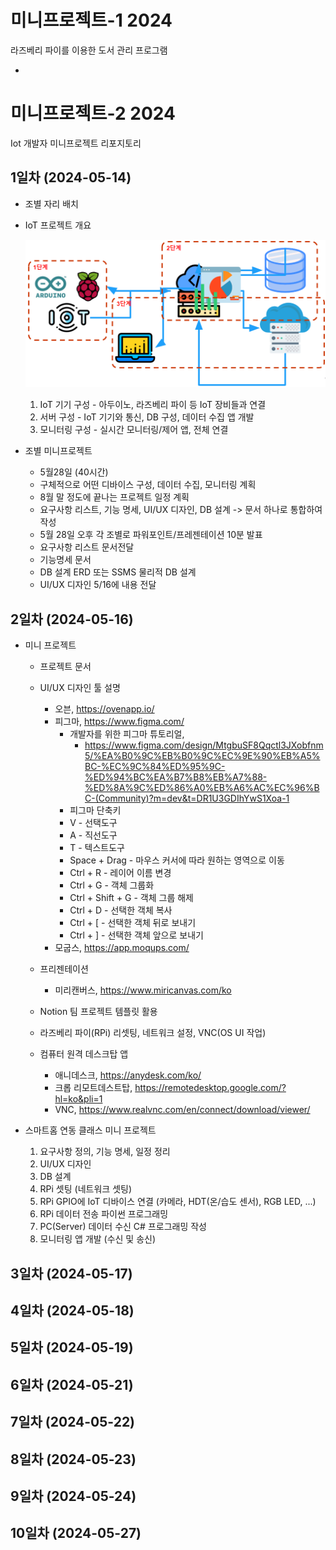 # 미니프로젝트-1 2024
라즈베리 파이를 이용한 도서 관리 프로그램

- 








# 미니프로젝트-2 2024
Iot 개발자 미니프로젝트 리포지토리

## 1일차 (2024-05-14)
- 조별 자리 배치
- IoT 프로젝트 개요

    ![IoT 프로젝트](https://raw.githubusercontent.com/c9yu/miniprojects-2024/main/imgs/pr001.png)
    1. IoT 기기 구성 - 아두이노, 라즈베리 파이 등 IoT 장비들과 연결
    2. 서버 구성 - IoT 기기와 통신, DB 구성, 데이터 수집 앱 개발
    3. 모니터링 구성 - 실시간 모니터링/제어 앱, 전체 연결

- 조별 미니프로젝트
    - 5월28일 (40시간)
    - 구체적으로 어떤 디바이스 구성, 데이터 수집, 모니터링 계획
    - 8월 말 정도에 끝나는 프로젝트 일정 계획
    - 요구사항 리스트, 기능 명세, UI/UX 디자인, DB 설계 -> 문서 하나로 통합하여 작성
    - 5월 28일 오후 각 조별로 파워포인트/프레젠테이션 10분 발표
    - 요구사항 리스트 문서전달
    - 기능명세 문서
    - DB 설계 ERD 또는 SSMS 물리적 DB 설계
    - UI/UX 디자인 5/16에 내용 전달


## 2일차 (2024-05-16)
- 미니 프로젝트
    - 프로젝트 문서
    - UI/UX 디자인 툴 설명
        - 오븐, https://ovenapp.io/ 
        - 피그마, https://www.figma.com/
            - 개발자를 위한 피그마 튜토리얼, 
                - https://www.figma.com/design/MtgbuSF8Qqctl3JXobfnm5/%EA%B0%9C%EB%B0%9C%EC%9E%90%EB%A5%BC-%EC%9C%84%ED%95%9C-%ED%94%BC%EA%B7%B8%EB%A7%88-%ED%8A%9C%ED%86%A0%EB%A6%AC%EC%96%BC-(Community)?m=dev&t=DR1U3GDIhYwS1Xoa-1
            - 피그마 단축키
            - V - 선택도구
            - A - 직선도구
            - T - 텍스트도구
            - Space + Drag - 마우스 커서에 따라 원하는 영역으로 이동
            - Ctrl + R - 레이어 이름 변경
            - Ctrl + G - 객체 그룹화
            - Ctrl + Shift + G - 객체 그룹 해제
            - Ctrl + D - 선택한 객체 복사
            - Ctrl + [ - 선택한 객체 뒤로 보내기
            - Ctrl + ] - 선택한 객체 앞으로 보내기
        - 모굽스, https://app.moqups.com/

    - 프리젠테이션
        - 미리캔버스, https://www.miricanvas.com/ko

    - Notion 팀 프로젝트 템플릿 활용
    - 라즈베리 파이(RPi) 리셋팅, 네트워크 설정, VNC(OS UI 작업)
    - 컴퓨터 원격 데스크탑 앱
        - 애니데스크, https://anydesk.com/ko/
        - 크롭 리모트데스트탑, https://remotedesktop.google.com/?hl=ko&pli=1
        - VNC, https://www.realvnc.com/en/connect/download/viewer/

- 스마트홈 연동 클래스 미니 프로젝트
    1.  요구사항 정의, 기능 명세, 일정 정리
    2.  UI/UX 디자인
    3.  DB 설계
    4.  RPi 셋팅 (네트워크 셋팅)
    5.  RPi GPIO에 IoT 디바이스 연결 (카메라, HDT(온/습도 센서), RGB LED, ...)
    6.  RPi 데이터 전송 파이썬 프로그래밍
    7.  PC(Server) 데이터 수신 C# 프로그래밍 작성
    8.  모니터링 앱 개발 (수신 및 송신)

## 3일차 (2024-05-17)


## 4일차 (2024-05-18)


## 5일차 (2024-05-19)


## 6일차 (2024-05-21)


## 7일차 (2024-05-22)


## 8일차 (2024-05-23)


## 9일차 (2024-05-24)


## 10일차 (2024-05-27)


